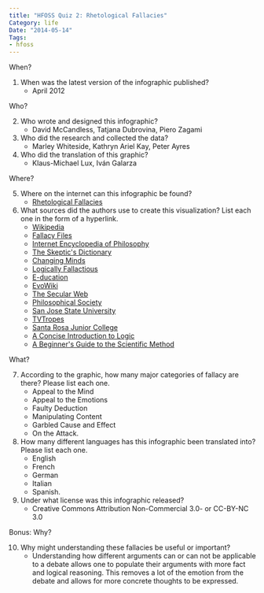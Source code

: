 ```yaml
---
title: "HFOSS Quiz 2: Rhetological Fallacies"
Category: life
Date: "2014-05-14"
Tags:
- hfoss
---
```


When?

1. When was the latest version of the infographic published?
	- April 2012

Who?

2. Who wrote and designed this infographic?
	- David McCandless, Tatjana Dubrovina, Piero Zagami
3. Who did the research and collected the data?
	- Marley Whiteside, Kathryn Ariel Kay, Peter Ayres
4. Who did the translation of this graphic?
	- Klaus-Michael Lux, Iván Galarza

Where?

5. Where on the internet can this infographic be found?
	- [Rhetological Fallacies](http://www.informationisbeautiful.net/visualizations/rhetological-fallacies/)
6. What sources did the authors use to create this visualization? List each one in the form of a hyperlink.
	- [Wikipedia](http://wikipedia.org)
	- [Fallacy Files](http://fallacyfiles.org)
	- [Internet Encyclopedia of Philosophy](http://www.iep.utm.edu)
	- [The Skeptic's Dictionary](http://www.skepdic.com/)
	- [Changing Minds](http://changingminds.org)
	- [Logically Fallactious](http://logicallyfallactious.org)
	- [E-ducation](http://e-ducation.net)
	- [EvoWiki](http://evolutionwiki.org)
	- [The Secular Web](http://infidels.org)
	- [Philosophical Society](http://philosophicalsociety.com)
	- [San Jose State University](http://sjsu.edu)
	- [TVTropes](http://tvtropes.org)
	- [Santa Rosa Junior College](http://santarosa.edu)
	- [A Concise Introduction to Logic](http://www.amazon.com/Concise-Introduction-Logic-Book-Only/dp/0840034164)
	- [A Beginner's Guide to the Scientific Method](http://thehangedman.com/teaching-files/hps/carey.pdf)

What?

7. According to the graphic, how many major categories of fallacy are there? Please list each one.
	- Appeal to the Mind
	- Appeal to the Emotions
	- Faulty Deduction
	- Manipulating Content
	- Garbled Cause and Effect
	- On the Attack.
8. How many different languages has this infographic been translated into? Please list each one.
	- English
	- French
	- German
	- Italian
	- Spanish.
9. Under what license was this infographic released?
	- Creative Commons Attribution Non-Commercial 3.0- or CC-BY-NC 3.0 

Bonus: Why?

10. Why might understanding these fallacies be useful or important?
	- Understanding how different arguments can or can not be applicable to a debate allows one to populate their arguments with more fact and logical reasoning. This removes a lot of the emotion from the debate and allows for more concrete thoughts to be expressed.

<!-- Information provided courtesy of Jeremy Decausemaker -->
